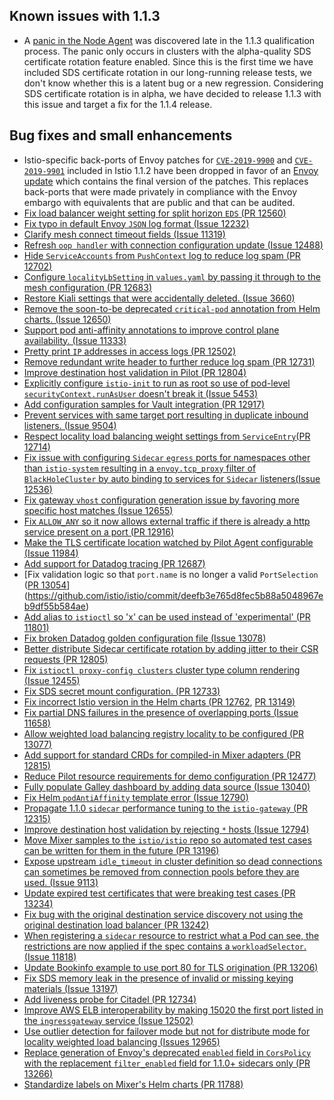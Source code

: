 ## Known issues with 1.1.3

- A [panic in the Node Agent](https://github.com/istio/istio/issues/13325) was discovered late in the 1.1.3 qualification process.  The panic only occurs in clusters with the alpha-quality SDS certificate rotation feature enabled.  Since this is the first time we have included SDS certificate rotation in our long-running release tests, we don't know whether this is a latent bug or a new regression.  Considering SDS certificate rotation is in alpha, we have decided to release 1.1.3 with this issue and target a fix for the 1.1.4 release.

## Bug fixes and small enhancements

- Istio-specific back-ports of Envoy patches for [`CVE-2019-9900`](https://cve.mitre.org/cgi-bin/cvename.cgi?name=CVE-2019-9900) and [`CVE-2019-9901`](https://cve.mitre.org/cgi-bin/cvename.cgi?name=CVE-2019-9901) included in Istio 1.1.2 have been dropped in favor of an [Envoy update](https://github.com/envoyproxy/envoy/commit/ac7aa5ac8a815e5277b4d4659c5c02145fa1d56f) which contains the final version of the patches.    This replaces back-ports that were made privately in compliance with the Envoy embargo with equivalents that are public and that can be audited.
- [Fix load balancer weight setting for split horizon `EDS` (](https://github.com/istio/istio/commit/27e1b980aa17dee6968083568ec2b0d3cb5d0b69)[PR 12560](https://github.com/istio/istio/pull/12560)[)](https://github.com/istio/istio/commit/27e1b980aa17dee6968083568ec2b0d3cb5d0b69)
- [Fix typo in default Envoy `JSON` log format (](https://github.com/istio/istio/commit/fd639acdd336da0b15dc8dec48654d330220443e)[Issue 12232](https://github.com/istio/istio/issues/12232)[)](https://github.com/istio/istio/commit/fd639acdd336da0b15dc8dec48654d330220443e)
- [Clarify mesh connect timeout fields (](https://github.com/istio/istio/commit/350f77127c31ed3a81b8979b43a39287a4d4326b)[Issue 11319](https://github.com/istio/istio/issues/11319)[)](https://github.com/istio/istio/commit/350f77127c31ed3a81b8979b43a39287a4d4326b)
- [Refresh `oop handler` with connection configuration update (](https://github.com/istio/istio/commit/52b4b97b8eb6dd4d1c3df80a8abb2548a6780c5f)[Issue 12488](https://github.com/istio/istio/issues/12488)[)](https://github.com/istio/istio/commit/52b4b97b8eb6dd4d1c3df80a8abb2548a6780c5f)
- [Hide `ServiceAccounts` from `PushContext` log to reduce log spam (](https://github.com/istio/istio/commit/cb25f887528882769337a7c4221e4122f8d2197c)[PR 12702](https://github.com/istio/istio/pull/12702)[)](https://github.com/istio/istio/commit/cb25f887528882769337a7c4221e4122f8d2197c)
- [Configure `localityLbSetting` in `values.yaml` by passing it through to the mesh configuration (](https://github.com/istio/istio/commit/de0a6b712755e2b926964de75837e66f34102d26)[PR 12683](https://github.com/istio/istio/pull/12683)[)](https://github.com/istio/istio/commit/de0a6b712755e2b926964de75837e66f34102d26)
- [Restore Kiali settings that were accidentally deleted. (](https://github.com/istio/istio/commit/0145ed7309c0854b39ab04b68298010b624ab9ab)[Issue 3660)](https://github.com/istio/istio/issues/3660)
- [Remove the soon-to-be deprecated `critical-pod` annotation from Helm charts. (](https://github.com/istio/istio/commit/b1cad5fb592a6100de35d5c1bd599b2ac9a75485)[Issue 12650](https://github.com/istio/istio/issues/12650)[)](https://github.com/istio/istio/commit/b1cad5fb592a6100de35d5c1bd599b2ac9a75485)
- [Support pod anti-affinity annotations to improve control plane availability. (](https://github.com/istio/istio/commit/a7150e49d6229581b5c2e50d8fa3dd67401b6ecc)[Issue 11333](https://github.com/istio/istio/issues/11333)[)](https://github.com/istio/istio/commit/a7150e49d6229581b5c2e50d8fa3dd67401b6ecc) 
- [Pretty print `IP` addresses in access logs (](https://github.com/istio/istio/commit/ba047dc9474a10e63304b74a26787812606223ff)[PR 12502)](https://github.com/istio/istio/pull/12502)
- [Remove redundant write header to further reduce log spam (](https://github.com/istio/istio/commit/fedfd4750ffbe96e90378a257e9e414f4201adef)[PR 12731](https://github.com/istio/istio/pull/12731)[)](https://github.com/istio/istio/commit/fedfd4750ffbe96e90378a257e9e414f4201adef) 
- [Improve destination host validation in Pilot (](https://github.com/istio/istio/commit/e6b39fefdb24eb78f4be7c0e7929b5c02cf3af8c)[PR 12804](https://github.com/istio/istio/pull/12804)[)](https://github.com/istio/istio/commit/e6b39fefdb24eb78f4be7c0e7929b5c02cf3af8c)
- [Explicitly configure `istio-init` to run as root so use of pod-level `securityContext.runAsUser` doesn't break it (](https://github.com/istio/istio/commit/bf0ae4940797e0db9ab1f0adddfa82046afa5ed3)[Issue 5453](https://github.com/istio/istio/issues/5453)[)](https://github.com/istio/istio/commit/bf0ae4940797e0db9ab1f0adddfa82046afa5ed3)
- [Add configuration samples for Vault integration (](https://github.com/istio/istio/commit/03ec4b4f91c10986bbde8c20b8934e33498dac93)[PR 12917)](https://github.com/istio/istio/pull/12917)
- [Prevent services with same target port resulting in duplicate inbound listeners. (](https://github.com/istio/istio/commit/7531ca17b366b516cbd0d34ffa89db3d00a90d27)[Issue 9504](https://github.com/istio/istio/issues/9504)[)](https://github.com/istio/istio/commit/7531ca17b366b516cbd0d34ffa89db3d00a90d27)
- [Respect locality load balancing weight settings from `ServiceEntry`(](https://github.com/istio/istio/commit/c97638912468009bbccc102e8ace92f4b2dd5d19)[PR 12714](https://github.com/istio/istio/pull/12714)[)](https://github.com/istio/istio/commit/c97638912468009bbccc102e8ace92f4b2dd5d19) 
- [Fix issue with configuring `Sidecar` `egress` ports for namespaces other than `istio-system` resulting in a `envoy.tcp_proxy` filter of `BlackHoleCluster` by auto binding to services for `Sidecar` listeners(](https://github.com/istio/istio/commit/67085adc665017a36b77ecf4ce583a32e7705cdf)[Issue 12536](https://github.com/istio/istio/issues/12536)[)](https://github.com/istio/istio/commit/67085adc665017a36b77ecf4ce583a32e7705cdf)
- [Fix gateway `vhost` configuration generation issue by favoring more specific host matches (](https://github.com/istio/istio/commit/78f5101f47e40a66c09c4ee82bb0b186aadf6f14)[Issue 12655](https://github.com/istio/istio/issues/12655)[)](https://github.com/istio/istio/commit/78f5101f47e40a66c09c4ee82bb0b186aadf6f14) 
- [Fix `ALLOW_ANY` so it now allows external traffic if there is already a http service present on a port (](https://github.com/istio/istio/commit/3a4aa250d4f08b99a753c5b4ff230cf53e2ecfd7)[PR 12916](https://github.com/istio/istio/pull/12916)[)](https://github.com/istio/istio/commit/3a4aa250d4f08b99a753c5b4ff230cf53e2ecfd7) 
- [Make the TLS certificate location watched by Pilot Agent configurable (](https://github.com/istio/istio/commit/a788675c8cc25aa49a0c6aa80bbd49152b45045b)[Issue 11984](https://github.com/istio/istio/issues/11984)[)](https://github.com/istio/istio/commit/a788675c8cc25aa49a0c6aa80bbd49152b45045b)
- [Add support for Datadog tracing (](https://github.com/istio/istio/commit/d6aeaa4be18042f6da6063aff0f9806a3cdc192d)[PR 12687](https://github.com/istio/istio/pull/12687)[)](https://github.com/istio/istio/commit/d6aeaa4be18042f6da6063aff0f9806a3cdc192d) 
- [Fix validation logic so that `port.name` is no longer a valid `PortSelection` ([PR 13054](https://github.com/istio/istio/pull/13054)](https://github.com/istio/istio/commit/deefb3e765d8fec5b88a5048967eb9df55b584ae)
- [Add alias to `istioctl` so 'x' can be used instead of 'experimental' (](https://github.com/istio/istio/commit/7ff5b5e6b546ddb7db5250cf251780455336e4c4)[PR 11801](https://github.com/istio/istio/pull/11801)[)](https://github.com/istio/istio/commit/7ff5b5e6b546ddb7db5250cf251780455336e4c4)
- [Fix broken Datadog golden configuration file (](https://github.com/istio/istio/commit/8f236ca094d58e4d8d798f82ab4788ac0e9ce87e)[Issue 13078](https://github.com/istio/istio/issues/13078)[)](https://github.com/istio/istio/commit/8f236ca094d58e4d8d798f82ab4788ac0e9ce87e)
- [Better distribute Sidecar certificate rotation by adding jitter to their CSR requests (](https://github.com/istio/istio/commit/cfec06710c0142e90e2d1af9d936406f7d8b330b)[PR 12805](https://github.com/istio/istio/pull/12805)[)](https://github.com/istio/istio/commit/cfec06710c0142e90e2d1af9d936406f7d8b330b)
- [Fix `istioctl proxy-config clusters` cluster type column rendering (](https://github.com/istio/istio/commit/c4b53d7924f4a15db826c0ef1bb1c083a051b6e4)[Issue 12455](https://github.com/istio/istio/issues/12455)[)](https://github.com/istio/istio/commit/c4b53d7924f4a15db826c0ef1bb1c083a051b6e4)
- [Fix SDS secret mount configuration. (](https://github.com/istio/istio/commit/41b831f443914c3dd97f1b761c2fb9afed29850e)[PR 12733](https://github.com/istio/istio/pull/12733)[)](https://github.com/istio/istio/commit/41b831f443914c3dd97f1b761c2fb9afed29850e)
- [Fix incorrect Istio version in the Helm charts (](https://github.com/istio/istio/commit/d7f1286834cf5d4e2f86dc2611cd2373ad192bf7)[PR 12762](https://github.com/istio/istio/pull/12762), [PR 13149](https://github.com/istio/istio/pull/13149)[)](https://github.com/istio/istio/commit/d7f1286834cf5d4e2f86dc2611cd2373ad192bf7)
- [Fix partial DNS failures in the presence of overlapping ports (](https://github.com/istio/istio/commit/497c85e7f4e0a0783991d015023a1393a60d4731)[Issue 11658](https://github.com/istio/istio/issues/11658)[)](https://github.com/istio/istio/commit/497c85e7f4e0a0783991d015023a1393a60d4731)
- [Allow weighted load balancing registry locality to be configured (](https://github.com/istio/istio/commit/7e813b47e2f35d8cf3a39a5972d8643b9bac8f33)[PR 13077](https://github.com/istio/istio/pull/13077)[)](https://github.com/istio/istio/commit/7e813b47e2f35d8cf3a39a5972d8643b9bac8f33)
- [Add support for standard CRDs for compiled-in Mixer adapters (](https://github.com/istio/istio/commit/25eedac3845b52a523234c74240a5e6ce91c462e)[PR 12815](https://github.com/istio/istio/pull/12815)[)](https://github.com/istio/istio/commit/25eedac3845b52a523234c74240a5e6ce91c462e)
- [Reduce Pilot resource requirements for demo configuration (](https://github.com/istio/istio/commit/4a2b0017721d4e0998a74712ac94757191c5f64f)[PR 12477](https://github.com/istio/istio/pull/12477)[)](https://github.com/istio/istio/commit/4a2b0017721d4e0998a74712ac94757191c5f64f)
- [Fully populate Galley dashboard by adding data source (](https://github.com/istio/istio/commit/aec5f8b9eaa52d75091e813df84c393bc50fbb93)[Issue 13040](https://github.com/istio/istio/issues/13040)[)](https://github.com/istio/istio/commit/aec5f8b9eaa52d75091e813df84c393bc50fbb93)
- [Fix Helm `podAntiAffinity` template error (](https://github.com/istio/istio/commit/75b00d708b6319d20eb6669d76e2421455695967)[Issue 12790](https://github.com/istio/istio/issues/12790)[)](https://github.com/istio/istio/commit/75b00d708b6319d20eb6669d76e2421455695967)
- [Propagate 1.1.0 `sidecar` performance tuning to the `istio-gateway` (](https://github.com/istio/istio/commit/bfea6044ef93511bcdf5b26faf53c0e33a1da4f7)[PR 12315](https://github.com/istio/istio/pull/12315)[)](https://github.com/istio/istio/commit/bfea6044ef93511bcdf5b26faf53c0e33a1da4f7)
- [Improve destination host validation by rejecting `*` hosts (](https://github.com/istio/istio/commit/cccb01eb5f1cb1e769c6e19e79528f4bf0d8c1f4)[Issue 12794](https://github.com/istio/istio/issues/12794)[)](https://github.com/istio/istio/commit/cccb01eb5f1cb1e769c6e19e79528f4bf0d8c1f4)
- [Move Mixer samples to the `istio/istio` repo so automated test cases can be written for them in the future (](https://github.com/istio/istio/commit/c30c91c739617c6fdba4cd0ef846c51be3949439)[PR 13196](https://github.com/istio/istio/pull/13196)[)](https://github.com/istio/istio/commit/c30c91c739617c6fdba4cd0ef846c51be3949439)
- [Expose upstream `idle_timeout` in cluster definition so dead connections can sometimes be removed from connection pools before they are used. (](https://github.com/istio/istio/commit/e961061885161a3235b0851cc5fb64f69a6779db)[Issue 9113](https://github.com/istio/istio/issues/9113)[)](https://github.com/istio/istio/commit/e961061885161a3235b0851cc5fb64f69a6779db)
- [Update expired test certificates that were breaking test cases (](https://github.com/istio/istio/commit/4b5666af2cf9c8eb78b071b7b4ea06daab782678)[PR 13234](https://github.com/istio/istio/pull/13234)[)](https://github.com/istio/istio/commit/4b5666af2cf9c8eb78b071b7b4ea06daab782678)
- [Fix bug with the original destination service discovery not using the original destination load balancer (](https://github.com/istio/istio/commit/cc09c8de63ce950906bd91c73085ecb474123e14)[PR 13242](https://github.com/istio/istio/pull/13242)[)](https://github.com/istio/istio/commit/cc09c8de63ce950906bd91c73085ecb474123e14)
- [When registering a `sidecar` resource to restrict what a Pod can see, the restrictions are now applied if the spec contains a `workloadSelector`. (](https://github.com/istio/istio/commit/3b3992b0ecf501fdc9724abcd30128b7823be77f)[Issue 11818](https://github.com/istio/istio/issues/11818)[)](https://github.com/istio/istio/commit/3b3992b0ecf501fdc9724abcd30128b7823be77f)
- [Update Bookinfo example to use port 80 for TLS origination (](https://github.com/istio/istio/commit/11787675d47b892462ee245f6b1869df090b4991)[PR 13206](https://github.com/istio/istio/pull/13206)[)](https://github.com/istio/istio/commit/11787675d47b892462ee245f6b1869df090b4991)
- [Fix SDS memory leak in the presence of invalid or missing keying materials (](https://github.com/istio/istio/commit/2a39a33f0b06d865e4df52a0594973baf6ada405)[Issue 13197](https://github.com/istio/istio/issues/13197)[)](https://github.com/istio/istio/commit/2a39a33f0b06d865e4df52a0594973baf6ada405)
- [Add liveness probe for Citadel (](https://github.com/istio/istio/commit/b5f104c79931a2b789a0338467e9044a488aa070)[PR 12734](https://github.com/istio/istio/pull/12734)[)](https://github.com/istio/istio/commit/b5f104c79931a2b789a0338467e9044a488aa070)
- [Improve AWS ELB interoperability by making 15020 the first port listed in the `ingressgateway` service (](https://github.com/istio/istio/commit/eda1935991e667f7609a07c616b143f0e5f51a42)[Issue 12502](https://github.com/istio/istio/issues/12503)[)](https://github.com/istio/istio/commit/eda1935991e667f7609a07c616b143f0e5f51a42)
- [Use outlier detection for failover mode but not for distribute mode for locality weighted load balancing (](https://github.com/istio/istio/commit/07da3bebff5268b150f180628a5314cfc37251a8)[Issues 12965](https://github.com/istio/istio/issues/12961)[)](https://github.com/istio/istio/commit/07da3bebff5268b150f180628a5314cfc37251a8)
- [Replace generation of Envoy's deprecated `enabled` field in `CorsPolicy` with the replacement `filter_enabled` field for 1.1.0+ sidecars only (](https://github.com/istio/istio/commit/b537eab247a8159f005891c59685f4d3c7c83811)[PR 13266](https://github.com/istio/istio/pull/13266)[)](https://github.com/istio/istio/commit/b537eab247a8159f005891c59685f4d3c7c83811)
- [Standardize labels on Mixer's Helm charts (](https://github.com/istio/istio/commit/b7a84b57cc3dc3975ee6ac3cf5bf7d11ac69127a)[PR 11788](https://github.com/istio/istio/pull/11788)[)](https://github.com/istio/istio/commit/b7a84b57cc3dc3975ee6ac3cf5bf7d11ac69127a)
